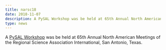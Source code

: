 ```yaml
---
title: narsc18
date: 2018-11-07
description: A PySAL Workshop was be held at 65th Annual North American Meetings of the Regional Science Association International, San Antonio, Texas.
type: news
---
```


A <a href="https://github.com/sjsrey/pysalnarsc18">PySAL Workshop</a> was be held at 65th Annual North American Meetings of the Regional Science Association International, San Antonio, Texas.